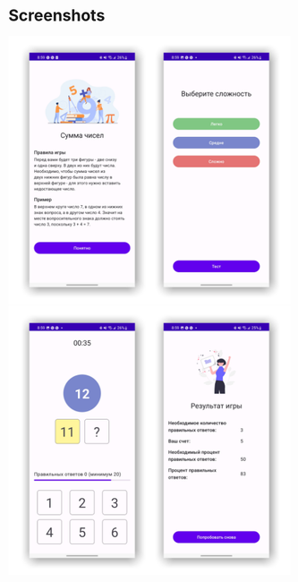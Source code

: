 # Screenshots
<img src="screenshots/welcome-difficulty.png">
<img src="screenshots/game-result.png">